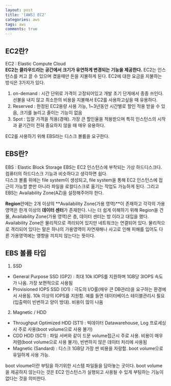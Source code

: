 ```yaml
---
layout: post
title: '[AWS] EC2'
categories: aws
tags: aws
comments: true
---
```


## EC2란?
EC2 : Elastic Compute Cloud  
**EC2는 클라우드라는 공간에서 크기가 유연하게 변경되는 기능을 제공한다.** 
EC2는 인스턴스를 켜고 끌 수 있으며 켰을때만 돈을 지불하게 된다. EC2에 대한 요금을 지불하는 방식은 3가지가 있다.  
  
1. on-demand : 시간 단위로 가격이 고정되어있고 개발 초기 단게에서 종종 쓰인다. 선불을 내지 않고 최소한의 비용을 지불해서 EC2를 사용하고싶을 때 유용하다.  
2. Reserved : 한정된 EC2용량 사용 가능, 1~3년동안 시간별로 할인 적용 받을 수 있음, 크기를 늘리고 줄이는 기능이 없음  
3. Spot : 입찰 가격을 적용(경매). 가장 큰 할인율을 적용받으며 특히 인스턴스의 시작과 끝기간이 전혀 중요하지 않을 때 매우 유용하다.  
  
EC2를 사용하기 위해 EBS라는 디스크 볼륨을 요구한다. 

## EBS란? 
EBS : Elastic Block Storage
EBS는 EC2 인스턴스에 부착되는 가상 하드디스크다. 컴퓨터의 하드디스크 기능과 비슷하다고 생각하면 쉽다.  
디스크 볼륨 위에는 file system이 생성되고, file system을 통해 EC2 인스턴스에 접근이 가능할 뿐만 아니라 파일을 로컬디스크로 옮기는 작업도 가능하게 된다. 그리고 EBS는 Availability Zone(AZ)을 설정해주어야 한다.  
  
**Region**안에는 2개 이상의 **Availability Zone(가용 영역)**이 존재하고 각각의 가용 영역은 한개 이상의 **데이터 센터**가 존재한다. 나는 더 쉽게 이해하기 위해 Region을 건물, Availability Zone(가용 영역)은 층, 데이터 센터는 방 이라고 대입을 했다. Availability Zone은 물리적으로 격리되어 있지만 네트워크는 연결되어 있다. 물리적으로 격리되어 있다는 말은 하나의 가용영역이 자연재해나 사고로 인해 피해를 입어도 다른 가용영역에는 영향을 끼치지 않는다는 뜻이다.  
  
## EBS 볼륨 타입
1. SSD
- General Purpose SSD (GP2) : 최대 10k IOPS를 지원하며 1GB당 3IOPS 속도가 나옴. 가장 보편적으로 사용됨  
- Provisioned IOPS SSD (IO1) : 극도의 I/O률(매우 큰 DB관리)을 요구하는 환경에서 사용됨. 10k 이상의 IOPS를 지원함. 예를 들면 데이터베이스 테이블관리시 필요(입출력이 빈번하고 양이 방대). 비용이 많이 나옴  
  
2. Magnetic / HDD
- Throughput Optimized HDD (ST1) : 빅데이터 Datawarehouse, Log 프로세싱시 주로 사용(boot volume으로 사용 불가)  
- CDD HDD (SC1) : 파일 서버와 같이 드문 volume접근시 주로 사용. 비용이 매우 저렴(boot volume으로 사용 불가), 빈번하지 않은 데이터 처리에 사용됨  
- Magnetic (Sandard) : 디스크 1GB당 가장 싼 비용을 자랑함. boot volume으로 유일하게 사용 가능.  
  
boot vloume이란 부팅을 하기위한 시스템 파일들을 담아놓는 곳이다. boot volume을 제공하지 않는다는 것은 EC2 인스턴스가 실행되고 사용될 수 있게 부팅하는 기능이 없다는 것을 의미한다.  
  

